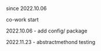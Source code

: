 since 2022.10.06

co-work start

2022.10.06 - add config/ package

2022.11.23 - abstractmethond testing